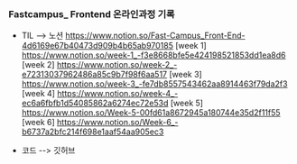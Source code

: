 ### Fastcampus_ Frontend 온라인과정 기록
- TIL  --> 노션 
https://www.notion.so/Fast-Campus_Front-End-4d6169e67b40473d909b4b65ab970185
[week 1] https://www.notion.so/week-1_-f3e8668bfe5e424198521853dd1ea8d6
[week 2] https://www.notion.so/week-2_-e72313037962486a85c9b7f98f6aa517
[week 3] https://www.notion.so/week-3_-fe7db8557543462aa8914463f79da2f3
[week 4] https://www.notion.so/week-4_-ec6a6fbfb1d54085862a6274ec72e53d
[week 5] https://www.notion.so/Week-5-00fd61a8672945a180744e35d2f11f55
[week 6] https://www.notion.so/Week-6_-b6737a2bfc214f698e1aaf54aa905ec3


- 코드 --> 깃허브
